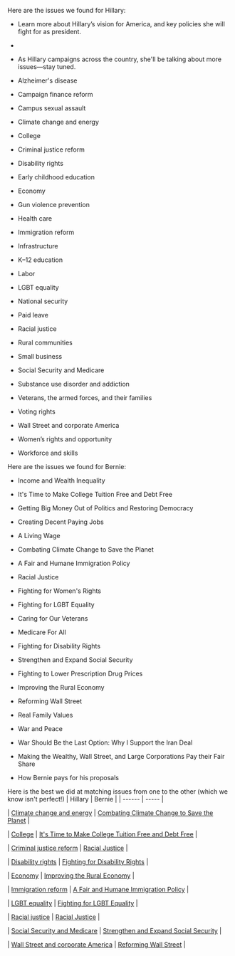 Here are the issues we found for Hillary:

* Learn more about Hillary’s vision for America, and key policies she will fight for as president.

* 

* As Hillary campaigns across the country, she'll be talking about more issues—stay tuned. 

* Alzheimer's disease

* Campaign finance reform

* Campus sexual assault

* Climate change and energy

* College

* Criminal justice reform

* Disability rights

* Early childhood education

* Economy

* Gun violence prevention

* Health care

* Immigration reform

* Infrastructure

* K–12 education

* Labor

* LGBT equality

* National security

* Paid leave

* Racial justice

* Rural communities

* Small business

* Social Security and Medicare

* Substance use disorder and addiction

* Veterans, the armed forces, and their families

* Voting rights

* Wall Street and corporate America

* Women’s rights and opportunity

* Workforce and skills


Here are the issues we found for Bernie:

* Income and Wealth Inequality

* It's Time to Make College Tuition Free and Debt Free

* Getting Big Money Out of Politics and Restoring Democracy

* Creating Decent Paying Jobs

* A Living Wage

* Combating Climate Change to Save the Planet

* A Fair and Humane Immigration Policy

* Racial Justice

* Fighting for Women's Rights

* Fighting for LGBT Equality

* Caring for Our Veterans

* Medicare For All

* Fighting for Disability Rights

* Strengthen and Expand Social Security

* Fighting to Lower Prescription Drug Prices

* Improving the Rural Economy

* Reforming Wall Street

* Real Family Values

* War and Peace

* War Should Be the Last Option: Why I Support the Iran Deal

* Making the Wealthy, Wall Street, and Large Corporations Pay their Fair Share

* How Bernie pays for his proposals


Here is the best we did at matching issues from one to the other (which we know
isn't perfect!)
| Hillary | Bernie |
| ------  | -----  |

| [Climate change and energy](Climate.md) | [Combating Climate Change to Save the Planet](Climate.md) |

| [College](College.md) | [It's Time to Make College Tuition Free and Debt Free](College.md) |

| [Criminal justice reform](Criminal.md) | [Racial Justice](Criminal.md) |

| [Disability rights](Disability.md) | [Fighting for Disability Rights](Disability.md) |

| [Economy](Economy.md) | [Improving the Rural Economy](Economy.md) |

| [Immigration reform](Immigration.md) | [A Fair and Humane Immigration Policy](Immigration.md) |

| [LGBT equality](LGBT.md) | [Fighting for LGBT Equality](LGBT.md) |

| [Racial justice](Racial.md) | [Racial Justice](Racial.md) |

| [Social Security and Medicare](Social.md) | [Strengthen and Expand Social Security](Social.md) |

| [Wall Street and corporate America](Wall.md) | [Reforming Wall Street](Wall.md) |
